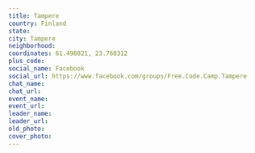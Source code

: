 ```yaml
---
title: Tampere
country: Finland
state: 
city: Tampere
neighborhood: 
coordinates: 61.498021, 23.760312
plus_code:
social_name: Facebook
social_url: https://www.facebook.com/groups/Free.Code.Camp.Tampere
chat_name:
chat_url:
event_name:
event_url:
leader_name:
leader_url:
old_photo: 
cover_photo:
---
```

